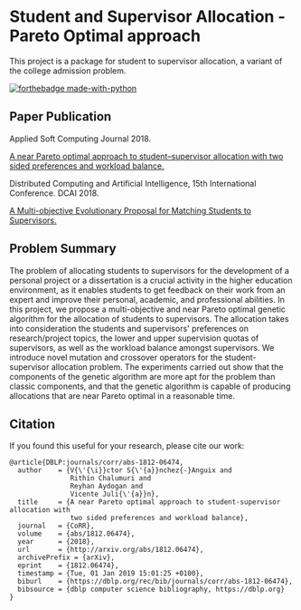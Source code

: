 # Student and Supervisor Allocation - Pareto Optimal approach

This project is a package for student to supervisor allocation, a variant of the college admission problem. 

[![forthebadge made-with-python](http://ForTheBadge.com/images/badges/made-with-python.svg)](https://www.python.org/)

## Paper Publication

Applied Soft Computing Journal 2018.

[A near Pareto optimal approach to student–supervisor allocation with two sided preferences and workload balance.](https://arxiv.org/abs/1812.06474)

Distributed Computing and Artificial Intelligence, 15th International Conference. DCAI 2018.

[A Multi-objective Evolutionary Proposal for Matching Students to Supervisors.](https://link.springer.com/chapter/10.1007/978-3-319-94649-8_12)


## Problem Summary

The problem of allocating students to supervisors for the development of a personal project or a dissertation is a crucial activity in the higher education environment, as it enables students to get feedback on their work from an expert and improve their personal, academic, and professional abilities. In this project, we propose a multi-objective and near Pareto optimal genetic algorithm for the allocation of students to supervisors. The allocation takes into consideration the students and supervisors' preferences on research/project topics, the lower and upper supervision quotas of supervisors, as well as the workload balance amongst supervisors. We introduce novel mutation and crossover operators for the student-supervisor allocation problem. The experiments carried out show that the components of the genetic algorithm are more apt for the problem than classic components, and that the genetic algorithm is capable of producing allocations that are near Pareto optimal in a reasonable time.

## Citation

If you found this useful for your research, please cite our work:

```
@article{DBLP:journals/corr/abs-1812-06474,
  author    = {V{\'{\i}}ctor S{\'{a}}nchez{-}Anguix and
               Rithin Chalumuri and
               Reyhan Aydogan and
               Vicente Juli{\'{a}}n},
  title     = {A near Pareto optimal approach to student-supervisor allocation with
               two sided preferences and workload balance},
  journal   = {CoRR},
  volume    = {abs/1812.06474},
  year      = {2018},
  url       = {http://arxiv.org/abs/1812.06474},
  archivePrefix = {arXiv},
  eprint    = {1812.06474},
  timestamp = {Tue, 01 Jan 2019 15:01:25 +0100},
  biburl    = {https://dblp.org/rec/bib/journals/corr/abs-1812-06474},
  bibsource = {dblp computer science bibliography, https://dblp.org}
}
```
